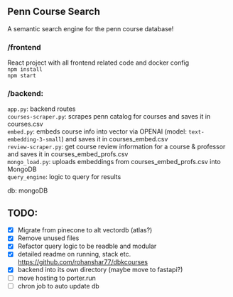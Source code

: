 ## Penn Course Search

A semantic search engine for the penn course database!

### /frontend
React project with all frontend related code and docker config  
`npm install`  
`npm start`  

### /backend:  
`app.py`: backend routes  
`courses-scraper.py`: scrapes penn catalog for courses and saves it in courses.csv  
`embed.py`: embeds course info into vector via OPENAI (model: `text-embedding-3-small`) and saves it in courses_embed.csv  
`review-scraper.py`: get course review information for a course & professor and saves it in courses_embed_profs.csv  
`mongo_load.py`: uploads embeddings from courses_embed_profs.csv into MongoDB  
`query_engine`: logic to query for results   
 
db: mongoDB

## TODO:
- [x] Migrate from pinecone to alt vectordb (atlas?)
- [x] Remove unused files
- [x] Refactor query logic to be readble and modular
- [x] detailed readme on running, stack etc. https://github.com/rohanshar77/dbkcourses
- [x] backend into its own directory (maybe move to fastapi?)
- [ ] move hosting to porter.run
- [ ] chron job to auto update db
